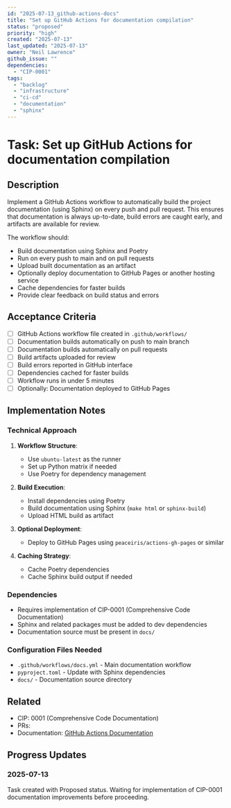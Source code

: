 ```yaml
---
id: "2025-07-13_github-actions-docs"
title: "Set up GitHub Actions for documentation compilation"
status: "proposed"
priority: "high"
created: "2025-07-13"
last_updated: "2025-07-13"
owner: "Neil Lawrence"
github_issue: ""
dependencies:
  - "CIP-0001"
tags:
  - "backlog"
  - "infrastructure"
  - "ci-cd"
  - "documentation"
  - "sphinx"
---
```


# Task: Set up GitHub Actions for documentation compilation

## Description

Implement a GitHub Actions workflow to automatically build the project documentation (using Sphinx) on every push and pull request. This ensures that documentation is always up-to-date, build errors are caught early, and artifacts are available for review.

The workflow should:
- Build documentation using Sphinx and Poetry
- Run on every push to main and on pull requests
- Upload built documentation as an artifact
- Optionally deploy documentation to GitHub Pages or another hosting service
- Cache dependencies for faster builds
- Provide clear feedback on build status and errors

## Acceptance Criteria

- [ ] GitHub Actions workflow file created in `.github/workflows/`
- [ ] Documentation builds automatically on push to main branch
- [ ] Documentation builds automatically on pull requests
- [ ] Build artifacts uploaded for review
- [ ] Build errors reported in GitHub interface
- [ ] Dependencies cached for faster builds
- [ ] Workflow runs in under 5 minutes
- [ ] Optionally: Documentation deployed to GitHub Pages

## Implementation Notes

### Technical Approach
1. **Workflow Structure**:
   - Use `ubuntu-latest` as the runner
   - Set up Python matrix if needed
   - Use Poetry for dependency management

2. **Build Execution**:
   - Install dependencies using Poetry
   - Build documentation using Sphinx (`make html` or `sphinx-build`)
   - Upload HTML build as artifact

3. **Optional Deployment**:
   - Deploy to GitHub Pages using `peaceiris/actions-gh-pages` or similar

4. **Caching Strategy**:
   - Cache Poetry dependencies
   - Cache Sphinx build output if needed

### Dependencies
- Requires implementation of CIP-0001 (Comprehensive Code Documentation)
- Sphinx and related packages must be added to dev dependencies
- Documentation source must be present in `docs/`

### Configuration Files Needed
- `.github/workflows/docs.yml` - Main documentation workflow
- `pyproject.toml` - Update with Sphinx dependencies
- `docs/` - Documentation source directory

## Related

- CIP: 0001 (Comprehensive Code Documentation)
- PRs: 
- Documentation: [GitHub Actions Documentation](https://docs.github.com/en/actions)

## Progress Updates

### 2025-07-13
Task created with Proposed status. Waiting for implementation of CIP-0001 documentation improvements before proceeding. 